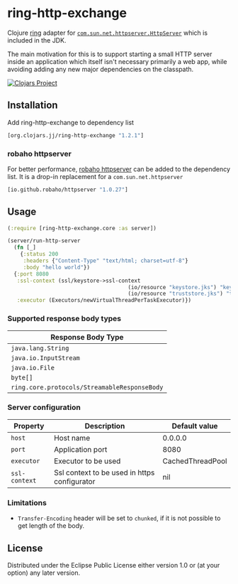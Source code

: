 # ring-http-exchange

Clojure [ring](https://github.com/ring-clojure/ring) adapter for
[`com.sun.net.httpserver.HttpServer`](https://docs.oracle.com/javase/8/docs/jre/api/net/httpserver/spec/com/sun/net/httpserver/HttpServer.html)
which is included in the JDK.

The main motivation for this is to support starting a small HTTP
server inside an application which itself isn't necessary primarily a
web app, while avoiding adding any new major dependencies on the classpath.

[![Clojars Project](https://img.shields.io/clojars/v/org.clojars.jj/ring-http-exchange.svg)](https://clojars.org/org.clojars.jj/ring-http-exchange)

## Installation
Add ring-http-exchange to dependency list
```clojure
[org.clojars.jj/ring-http-exchange "1.2.1"]
```


### robaho httpserver
For better performance, [robaho httpserver](https://github.com/robaho/httpserver) can be added to the dependency list. It is a drop-in replacement for a ``com.sun.net.httpserver``
```clojure
[io.github.robaho/httpserver "1.0.27"]
```

## Usage

``` clojure
(:require [ring-http-exchange.core :as server])
```

``` clojure
(server/run-http-server
  (fn [_]
    {:status 200
     :headers {"Content-Type" "text/html; charset=utf-8"}
     :body "hello world"})
  {:port 8080
   :ssl-context (ssl/keystore->ssl-context 
                                      (io/resource "keystore.jks") "keystore-password"
                                      (io/resource "truststore.jks") "truststore-password")
   :executor (Executors/newVirtualThreadPerTaskExecutor)})
```

### Supported response body types

| Response Body Type                           | 
|----------------------------------------------|
| `java.lang.String`                           |
| `java.io.InputStream`                        |
| `java.io.File`                               |
| `byte[]`                                     |
| `ring.core.protocols/StreamableResponseBody` |

### Server configuration

| Property      | Description                                  | Default value    |
|---------------|----------------------------------------------|------------------|
| `host`        | Host name                                    | 0.0.0.0          | 
| `port`        | Application port                             | 8080             |
| `executor`    | Executor to be used                          | CachedThreadPool |
| `ssl-context` | Ssl context to be used in https configurator | nil              |

### Limitations

* `Transfer-Encoding` header will be set to `chunked`, if it is not possible to get length of the body.

## License

Distributed under the Eclipse Public License either version 1.0 or (at your option) any later version.
